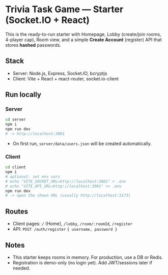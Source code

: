 # Trivia Task Game — Starter (Socket.IO + React)

This is the ready-to-run starter with Homepage, Lobby (create/join rooms, 4-player cap), Room view, and a simple **Create Account** (register) API that stores **hashed** passwords.

## Stack
- Server: Node.js, Express, Socket.IO, bcryptjs
- Client: Vite + React + react-router, socket.io-client

## Run locally
### Server
```bash
cd server
npm i
npm run dev
# -> http://localhost:3001
```
- On first run, `server/data/users.json` will be created automatically.

### Client
```bash
cd client
npm i
# optional: set env vars
# echo "VITE_SOCKET_URL=http://localhost:3001" > .env
# echo "VITE_API_URL=http://localhost:3001" >> .env
npm run dev
# -> open the shown URL (usually http://localhost:5173)
```

## Routes
- Client pages: `/` (Home), `/lobby`, `/room/:roomId`, `/register`
- API: `POST /auth/register` `{ username, password }`

## Notes
- This starter keeps rooms in memory. For production, use a DB or Redis.
- Registration is demo-only (no login yet). Add JWT/sessions later if needed.

